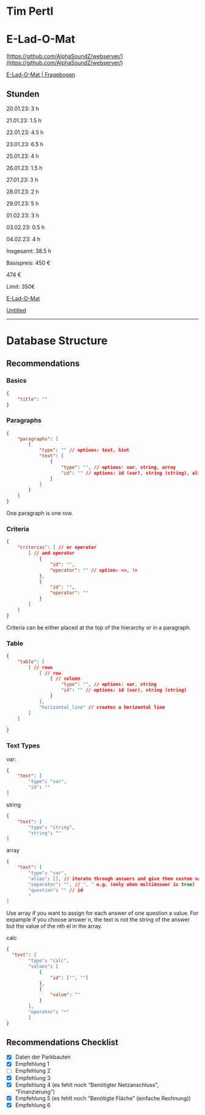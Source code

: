 # Tim Pertl

# E-Lad-O-Mat

[https://github.com/AlphaSoundZ/webserver/](https://github.com/AlphaSoundZ/webserver/)

[E-Lad-O-Mat | Fragebogen](https://alphasoundz.github.io/webserver/)

## Stunden

20.01.23: 3 h

21.01.23: 1.5 h

22.01.23: 4.5 h

23.01.23: 6.5 h

25.01.23: 4 h

26.01.23: 1.5 h

27.01.23: 3 h

28.01.23: 2 h

29.01.23: 5 h

01.02.23: 3 h

03.02.23: 0.5 h

04.02.23: 4 h

Insgesamt: 38.5 h

Basispreis: 450 €

474 €

 

Limit: 350€

[E-Lad-O-Mat](Tim%20Pertl/E-Lad-O-Mat.md)

[Untitled](Tim%20Pertl/Untitled%20Database.md)

---

# Database Structure

## Recommendations

### Basics

```json
{
	"title": ""
}
```

### Paragraphs

```json
{
	"paragraphs": [
		{
			"type": "" // options: text, hint
			"text": [
				{
					"type": "", // options: var, string, array
					"id": "" // options: id (var), string (string), alias (array)
				}
			]
		}
	]
}
```

One paragraph is one row.

### Criteria

```json
{
	"criterias": [ // or operator
		[ // and operator
			{
				"id": "",
				"operator": "" // option: ==, !=
			},
			{
				"id": "",
				"operator": ""
			}
		]
	]
}
```

Criteria can be either placed at the top of the hierarchy or in a paragraph.

### Table

```json
{
	"table": [
		[ // rows
			[ // row
				{ // column
					"type": "", // options: var, string
					"id": "" // options: id (var), string (string)
				}
			],
			"horizontal_line" // creates a horizontal line
		]
	]
	
}
```

### Text Types

var:

```json
{
	"text": [
		"type": "var",
		"id": ""
]
```

string

```json
{
	"text": [
		"type": "string",
		"string": ""
]
```

array

```json
{
	"text": [
		"type": "var",
		"alias": [], // iterate through answers and give them custom values
		"separator": "", // ", " e.g. (only when multiAnswer is true)
		"question": "" // id
		"
]
```

Use array if you want to assign for each answer of one question a value. For expample if you choose answer n, the text is not the string of the answer but the value of the nth el in the array.

calc

```json
{
  "text": [
		"type": "calc",
	    "values": [
	        {
	            "id": ["", ""]
	        },
	        {
	            "value": ""
	        }
	    ],
	    "operator": "*"
		]
}
```

## Recommendations Checklist

- [x]  Daten der Parkbauten
- [x]  Empfehlung 1
- [ ]  Empfehlung 2
- [x]  Empfehlung 3
- [x]  Empfehlung 4 (es fehlt noch “Benötigter Netzanschluss”, “Finanzierung”)
- [x]  Empfehlung 5 (es fehlt noch “Benötigte Fläche” (einfache Rechnung))
- [x]  Empfehlung 6